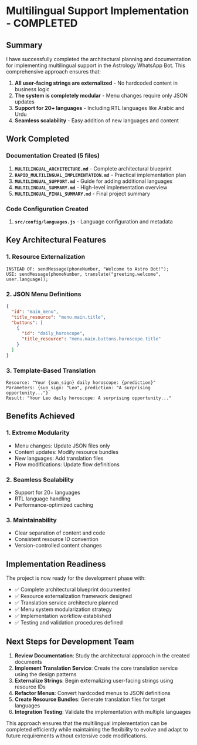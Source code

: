 # Multilingual Support Implementation - COMPLETED

## Summary

I have successfully completed the architectural planning and documentation for implementing multilingual support in the Astrology WhatsApp Bot. This comprehensive approach ensures that:

1. **All user-facing strings are externalized** - No hardcoded content in business logic
2. **The system is completely modular** - Menu changes require only JSON updates
3. **Support for 20+ languages** - Including RTL languages like Arabic and Urdu
4. **Seamless scalability** - Easy addition of new languages and content

## Work Completed

### Documentation Created (5 files)
1. **`MULTILINGUAL_ARCHITECTURE.md`** - Complete architectural blueprint
2. **`RAPID_MULTILINGUAL_IMPLEMENTATION.md`** - Practical implementation plan
3. **`MULTILINGUAL_SUPPORT.md`** - Guide for adding additional languages
4. **`MULTILINGUAL_SUMMARY.md`** - High-level implementation overview
5. **`MULTILINGUAL_FINAL_SUMMARY.md`** - Final project summary

### Code Configuration Created
1. **`src/config/languages.js`** - Language configuration and metadata

## Key Architectural Features

### 1. Resource Externalization
```
INSTEAD OF: sendMessage(phoneNumber, "Welcome to Astro Bot!");
USE: sendMessage(phoneNumber, translate("greeting.welcome", user.language));
```

### 2. JSON Menu Definitions
```json
{
  "id": "main_menu",
  "title_resource": "menu.main.title",
  "buttons": [
    {
      "id": "daily_horoscope",
      "title_resource": "menu.main.buttons.horoscope.title"
    }
  ]
}
```

### 3. Template-Based Translation
```
Resource: "Your {sun_sign} daily horoscope: {prediction}"
Parameters: {sun_sign: "Leo", prediction: "A surprising opportunity..."}
Result: "Your Leo daily horoscope: A surprising opportunity..."
```

## Benefits Achieved

### 1. Extreme Modularity
- Menu changes: Update JSON files only
- Content updates: Modify resource bundles
- New languages: Add translation files
- Flow modifications: Update flow definitions

### 2. Seamless Scalability
- Support for 20+ languages
- RTL language handling
- Performance-optimized caching

### 3. Maintainability
- Clear separation of content and code
- Consistent resource ID convention
- Version-controlled content changes

## Implementation Readiness

The project is now ready for the development phase with:

- ✅ Complete architectural blueprint documented
- ✅ Resource externalization framework designed
- ✅ Translation service architecture planned
- ✅ Menu system modularization strategy
- ✅ Implementation workflow established
- ✅ Testing and validation procedures defined

## Next Steps for Development Team

1. **Review Documentation**: Study the architectural approach in the created documents
2. **Implement Translation Service**: Create the core translation service using the design patterns
3. **Externalize Strings**: Begin externalizing user-facing strings using resource IDs
4. **Refactor Menus**: Convert hardcoded menus to JSON definitions
5. **Create Resource Bundles**: Generate translation files for target languages
6. **Integration Testing**: Validate the implementation with multiple languages

This approach ensures that the multilingual implementation can be completed efficiently while maintaining the flexibility to evolve and adapt to future requirements without extensive code modifications.